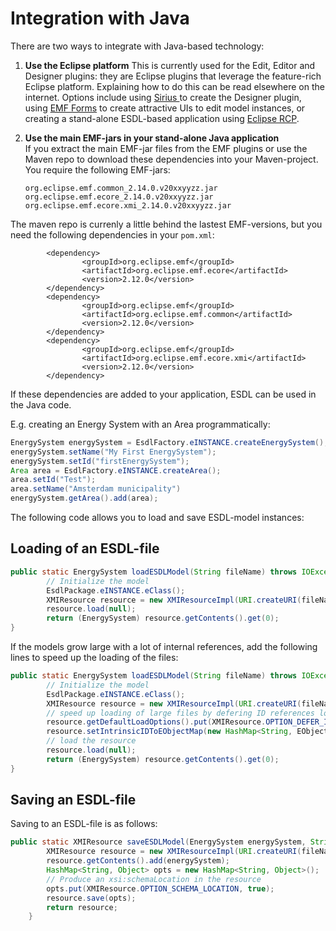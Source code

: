 # Integration with Java

There are two ways to integrate with Java-based technology:

1. **Use the Eclipse platform** This is currently used for the Edit, Editor and Designer plugins: they are Eclipse plugins that leverage the feature-rich Eclipse platform. Explaining how to do this can be read elsewhere on the internet. Options include using [Sirius ](https://www.eclipse.org/sirius/overview.html)to create the Designer plugin, using [EMF Forms](https://www.eclipse.org/ecp/emfforms/) to create attractive UIs to edit model instances, or creating a stand-alone ESDL-based application using [Eclipse RCP](https://wiki.eclipse.org/Rich_Client_Platform).
2. **Use the main EMF-jars in your stand-alone Java application**  
   If you extract the main EMF-jar files from the EMF plugins or use the Maven repo to download these dependencies into your Maven-project. You require the following EMF-jars:

   ```text
   org.eclipse.emf.common_2.14.0.v20xxyyzz.jar
   org.eclipse.emf.ecore_2.14.0.v20xxyyzz.jar
   org.eclipse.emf.ecore.xmi_2.14.0.v20xxyyzz.jar
   ```

The maven repo is currenly a little behind the lastest EMF-versions, but you need the following dependencies in your `pom.xml`:

```markup
        <dependency>
                <groupId>org.eclipse.emf</groupId>
                <artifactId>org.eclipse.emf.ecore</artifactId>
                <version>2.12.0</version>
        </dependency>
        <dependency>
                <groupId>org.eclipse.emf</groupId>
                <artifactId>org.eclipse.emf.common</artifactId>
                <version>2.12.0</version>
        </dependency>
        <dependency>
                <groupId>org.eclipse.emf</groupId>
                <artifactId>org.eclipse.emf.ecore.xmi</artifactId>
                <version>2.12.0</version>
        </dependency>

```

If these dependencies are added to your application, ESDL can be used in the Java code.

E.g. creating an Energy System with an Area programmatically:

```java
EnergySystem energySystem = EsdlFactory.eINSTANCE.createEnergySystem();
energySystem.setName("My First EnergySystem");
energySystem.setId("firstEnergySystem");
Area area = EsdlFactory.eINSTANCE.createArea();
area.setId("Test");
area.setName("Amsterdam municipality")
energySystem.getArea().add(area);
```



The following code allows you to load and save ESDL-model instances:

## Loading of an ESDL-file

```java
public static EnergySystem loadESDLModel(String fileName) throws IOException {
		// Initialize the model
		EsdlPackage.eINSTANCE.eClass();
		XMIResource resource = new XMIResourceImpl(URI.createURI(fileName));
		resource.load(null);
		return (EnergySystem) resource.getContents().get(0);
}
```

If the models grow large with a lot of internal references, add the following lines to speed up the loading of the files:

```java
public static EnergySystem loadESDLModel(String fileName) throws IOException {
		// Initialize the model
		EsdlPackage.eINSTANCE.eClass();
		XMIResource resource = new XMIResourceImpl(URI.createURI(fileName));
		// speed up loading of large files by defering ID references lookup.
		resource.getDefaultLoadOptions().put(XMIResource.OPTION_DEFER_IDREF_RESOLUTION, Boolean.TRUE);
		resource.setIntrinsicIDToEObjectMap(new HashMap<String, EObject>());
		// load the resource
		resource.load(null);
		return (EnergySystem) resource.getContents().get(0);
}
```

## Saving an ESDL-file

Saving to an ESDL-file is as follows:

```java
public static XMIResource saveESDLModel(EnergySystem energySystem, String fileName) throws IOException {
		XMIResource resource = new XMIResourceImpl(URI.createURI(fileName));
		resource.getContents().add(energySystem);
		HashMap<String, Object> opts = new HashMap<String, Object>();
		// Produce an xsi:schemaLocation in the resource
		opts.put(XMIResource.OPTION_SCHEMA_LOCATION, true);
		resource.save(opts);
		return resource;
	}
```

